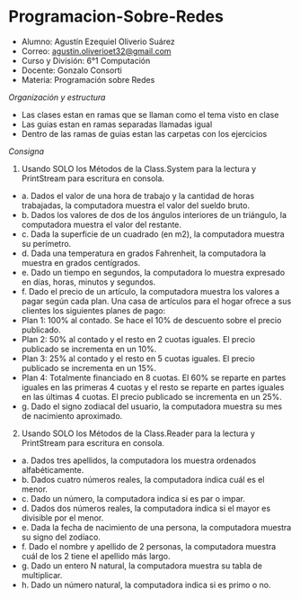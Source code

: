 # Programacion-Sobre-Redes
- Alumno: Agustín Ezequiel Oliverio Suárez
- Correo: agustin.oliverioet32@gmail.com
- Curso y División: 6°1 Computación
- Docente: Gonzalo Consorti
- Materia: Programación sobre Redes

*Organización y estructura*
- Las clases estan en ramas que se llaman como el tema visto en clase
- Las guias estan en ramas separadas llamadas igual
- Dentro de las ramas de guias estan las carpetas con los ejercicios


*Consigna*
1) Usando SOLO los Métodos de la Class.System para la lectura y PrintStream para escritura en consola.
- a. Dados el valor de una hora de trabajo y la cantidad de horas trabajadas, la computadora muestra el valor del sueldo bruto.
- b. Dados los valores de dos de los ángulos interiores de un triángulo, la computadora muestra el valor del restante.
- c. Dada la superficie de un cuadrado (en m2), la computadora muestra su perímetro.
- d. Dada una temperatura en grados Fahrenheit, la computadora la muestra en grados centígrados.
- e. Dado un tiempo en segundos, la computadora lo muestra expresado en días, horas, minutos y segundos.
- f. Dado el precio de un artículo, la computadora muestra los valores a pagar según cada plan. Una casa de artículos para el hogar ofrece a sus clientes los siguientes planes de pago:
- Plan 1: 100% al contado. Se hace el 10% de descuento sobre el precio publicado.
- Plan 2: 50% al contado y el resto en 2 cuotas iguales. El precio publicado se incrementa en un 10%.
- Plan 3: 25% al contado y el resto en 5 cuotas iguales. El precio publicado se incrementa en un 15%.
- Plan 4: Totalmente financiado en 8 cuotas. El 60% se reparte en partes iguales en las primeras 4 cuotas y el resto se reparte en partes iguales en las últimas 4 cuotas. El precio publicado se incrementa en un 25%.
- g. Dado el signo zodiacal del usuario, la computadora muestra su mes de nacimiento aproximado.


2) Usando SOLO los Métodos de la Class.Reader para la lectura y PrintStream para escritura en consola.
- a. Dados tres apellidos, la computadora los muestra ordenados alfabéticamente.
- b. Dados cuatro números reales, la computadora indica cuál es el menor.
- c. Dado un número, la computadora indica si es par o impar.
- d. Dados dos números reales, la computadora indica si el mayor es divisible por el menor.
- e. Dada la fecha de nacimiento de una persona, la computadora muestra su signo del zodíaco.
- f. Dado el nombre y apellido de 2 personas, la computadora muestra cuál de los 2 tiene el apellido más largo.
- g. Dado un entero N natural, la computadora muestra su tabla de multiplicar.
- h. Dado un número natural, la computadora indica si es primo o no.
